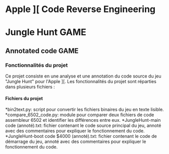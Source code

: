 # Apple ][ Code Reverse Engineering

# Jungle Hunt GAME

## Annotated code GAME

### Fonctionnalités du projet

Ce projet consiste en une analyse et une annotation du code source du jeu "Jungle Hunt" pour l'Apple ][. Les fonctionnalités du projet sont réparties dans plusieurs fichiers :

#### Fichiers du projet

*bin2text.py: script pour convertir les fichiers binaires du jeu en texte lisible.
*compare_6502_code.py: module pour comparer deux fichiers de code assembleur 6502 et identifier les différences entre eux.
*JungleHunt-main code (annoté).txt: fichier contenant le code source principal du jeu, annoté avec des commentaires pour expliquer le fonctionnement du code.
*JungleHunt-boot code $4000 (annoté).txt: fichier contenant le code de démarrage du jeu, annoté avec des commentaires pour expliquer le fonctionnement du code.
